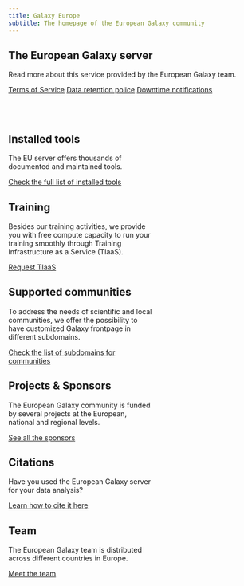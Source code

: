 ```yaml
---
title: Galaxy Europe
subtitle: The homepage of the European Galaxy community
---
```


<!-- Color palette: https://www.color-hex.com/color-palette/9983 -->

<div class="card border-secondary bg-secondary mb-1" style="width: 100%">
  <div class="card-body">
    <h2 class="card-title text-dark">The European Galaxy server</h2>
    <p class="card-text">Read more about this service provided by the European Galaxy team.</p>
    <p>
      <a href="https://galaxyproject.eu/gdpr/tos.html" class="btn btn-primary">Terms of Service</a>
      <a href="#" class="btn btn-primary">Data retention police</a>
      <a href="#" class="btn btn-primary">Downtime notifications</a>
    </p>
  </div>
</div>

<br><br>

<div class="card-deck">
  <div class="card border-secondary bg-light mb-1" style="width: 18rem">
    <div class="card-body">
      <h2 class="card-title text-dark">Installed tools</h2>
      <p class="card-text">The EU server offers thousands of documented and maintained tools.</p>
      <p>
        <a href="#" class="btn btn-primary">Check the full list of installed tools</a>
      </p>
    </div>
  </div>
  <div class="card border-secondary bg-light mb-1" style="width: 18rem">
    <div class="card-body">
      <h2 class="card-title text-dark">Training</h2>
      <p class="card-text">Besides our training activities, we provide you with free compute capacity to run your training smoothly through Training Infrastructure as a Service (TIaaS).</p>
      <a href="https://galaxyproject.eu/tiaas" class="btn btn-primary">Request TIaaS</a>
    </div>
  </div>
  <div class="card border-secondary bg-light mb-1" style="width: 18rem">
    <div class="card-body">
      <h2 class="card-title text-dark">Supported communities</h2>
      <p class="card-text">To address the needs of scientific and local communities, we offer the possibility to have customized Galaxy frontpage in different subdomains.</p>
      <a href="subdomains.md" class="btn btn-primary">Check the list of subdomains for communities</a>
    </div>
  </div>
</div>
<div class="card-deck">
  <div class="card border-secondary bg-light mb-1" style="width: 18rem">
    <div class="card-body">
      <h2 class="card-title text-dark">Projects & Sponsors</h2>
      <p class="card-text">The European Galaxy community is funded by several projects at the European, national and regional levels.</p>
      <p>
        <a href="#" class="btn btn-primary">See all the sponsors</a>
      </p>
    </div>
  </div>
  <div class="card border-secondary bg-light mb-1" style="width: 18rem">
    <div class="card-body">
      <h2 class="card-title text-dark">Citations</h2>
      <p class="card-text">Have you used the European Galaxy server for your data analysis? </p>
      <p>
        <a href="#" class="btn btn-primary">Learn how to cite it here</a>
      </p>
    </div>
  </div>
  <div class="card border-secondary bg-light mb-1" style="width: 18rem">
    <div class="card-body">
      <h2 class="card-title text-dark">Team</h2>
      <p class="card-text">The European Galaxy team is distributed across different countries in Europe. </p>
      <p>
        <a href="#" class="btn btn-primary">Meet the team</a>
      </p>
    </div>
  </div>
</div>
